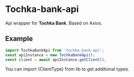 # Tochka-bank-api

Api wrapper for **Tochka Bank**. Based on Axios.

## Example

```typescript
import TochkaBankApi from 'tochka-bank-api';
const apiInstance = new TochkaBankApi();
const client = await apiInstance.getClient();
```

You can import {ClientType} from lib to get additional types.
